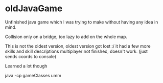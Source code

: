 # oldJavaGame
Unfinished java game which I was trying to make without having any idea in mind. 

Collision only on a bridge, too lazy to add on the whole map.

This is not the oldest version, oldest version got lost :/ it had a few more skills and skill descriptions
multiplayer not finished, doesn't work. (just sends coords to console)

Learned a lot though

java -cp gameClasses umm
